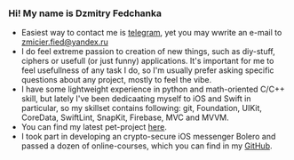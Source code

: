 ### Hi! My name is Dzmitry Fedchanka
- Easiest way to contact me is [telegram](https://t.me/zm1ca), yet you may wwrite an e-mail to zmicier.fied@yandex.ru
- I do feel extreme passion to creation of new things, such as diy-stuff, ciphers or usefull (or just funny) applications. It's important for me to feel usefullness of any task I do, so I'm usually prefer asking specific questions about any project, mostly to feel the vibe.
- I have some lightweight experience in python and math-oriented C/C++ skill, but lately I've been dedicaating myself to iOS and Swift in particular, so my skillset contains following: git, Foundation, UIKit, CoreData, SwiftLint, SnapKit, Firebase, MVC and MVVM.
- You can find my latest pet-project [here](https://github.com/zm1ca/SKZI-requestAssistant).
- I took part in developing an crypto-secure iOS messenger Bolero and passed a dozen of online-courses, which you can find in my [GitHub](https://github.com/zm1ca?tab=repositories).

